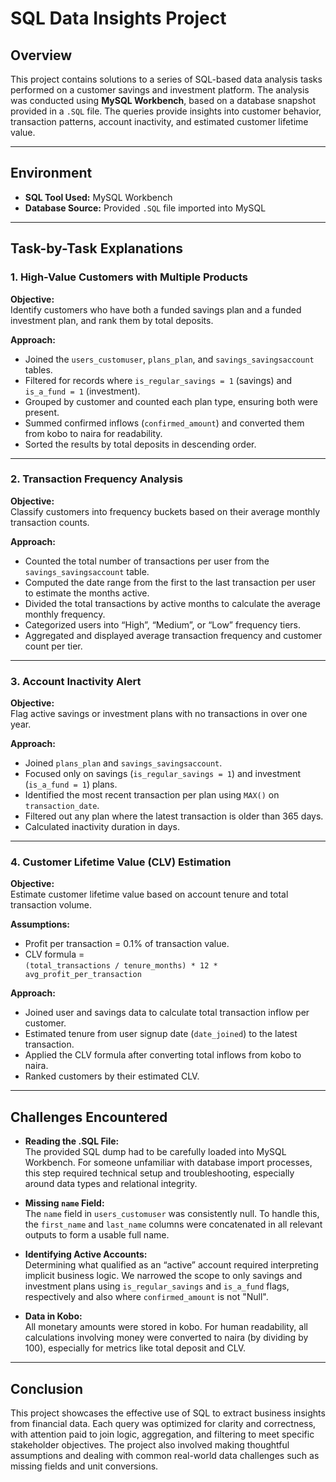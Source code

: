 # SQL Data Insights Project

## Overview

This project contains solutions to a series of SQL-based data analysis tasks performed on a customer savings and investment platform. The analysis was conducted using **MySQL Workbench**, based on a database snapshot provided in a `.SQL` file. The queries provide insights into customer behavior, transaction patterns, account inactivity, and estimated customer lifetime value.

---

## Environment

- **SQL Tool Used:** MySQL Workbench  
- **Database Source:** Provided `.SQL` file imported into MySQL

---

## Task-by-Task Explanations

### 1. High-Value Customers with Multiple Products

**Objective:**  
Identify customers who have both a funded savings plan and a funded investment plan, and rank them by total deposits.

**Approach:**

- Joined the `users_customuser`, `plans_plan`, and `savings_savingsaccount` tables.
- Filtered for records where `is_regular_savings = 1` (savings) and `is_a_fund = 1` (investment).
- Grouped by customer and counted each plan type, ensuring both were present.
- Summed confirmed inflows (`confirmed_amount`) and converted them from kobo to naira for readability.
- Sorted the results by total deposits in descending order.

---

### 2. Transaction Frequency Analysis

**Objective:**  
Classify customers into frequency buckets based on their average monthly transaction counts.

**Approach:**

- Counted the total number of transactions per user from the `savings_savingsaccount` table.
- Computed the date range from the first to the last transaction per user to estimate the months active.
- Divided the total transactions by active months to calculate the average monthly frequency.
- Categorized users into “High”, “Medium”, or “Low” frequency tiers.
- Aggregated and displayed average transaction frequency and customer count per tier.

---

### 3. Account Inactivity Alert

**Objective:**  
Flag active savings or investment plans with no transactions in over one year.

**Approach:**

- Joined `plans_plan` and `savings_savingsaccount`.
- Focused only on savings (`is_regular_savings = 1`) and investment (`is_a_fund = 1`) plans.
- Identified the most recent transaction per plan using `MAX()` on `transaction_date`.
- Filtered out any plan where the latest transaction is older than 365 days.
- Calculated inactivity duration in days.

---

### 4. Customer Lifetime Value (CLV) Estimation

**Objective:**  
Estimate customer lifetime value based on account tenure and total transaction volume.

**Assumptions:**

- Profit per transaction = 0.1% of transaction value.
- CLV formula =  
  `(total_transactions / tenure_months) * 12 * avg_profit_per_transaction`

**Approach:**

- Joined user and savings data to calculate total transaction inflow per customer.
- Estimated tenure from user signup date (`date_joined`) to the latest transaction.
- Applied the CLV formula after converting total inflows from kobo to naira.
- Ranked customers by their estimated CLV.

---

## Challenges Encountered

- **Reading the .SQL File:**  
  The provided SQL dump had to be carefully loaded into MySQL Workbench. For someone unfamiliar with database import processes, this step required technical setup and troubleshooting, especially around data types and relational integrity.

- **Missing `name` Field:**  
  The `name` field in `users_customuser` was consistently null. To handle this, the `first_name` and `last_name` columns were concatenated in all relevant outputs to form a usable full name.

- **Identifying Active Accounts:**  
  Determining what qualified as an “active” account required interpreting implicit business logic. We narrowed the scope to only savings and investment plans using `is_regular_savings` and `is_a_fund` flags, respectively and also where `confirmed_amount` is not "Null".

- **Data in Kobo:**  
  All monetary amounts were stored in kobo. For human readability, all calculations involving money were converted to naira (by dividing by 100), especially for metrics like total deposit and CLV.

---

## Conclusion

This project showcases the effective use of SQL to extract business insights from financial data. Each query was optimized for clarity and correctness, with attention paid to join logic, aggregation, and filtering to meet specific stakeholder objectives. The project also involved making thoughtful assumptions and dealing with common real-world data challenges such as missing fields and unit conversions.
